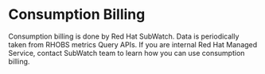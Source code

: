 # Consumption Billing

Consumption billing is done by Red Hat SubWatch. Data is periodically taken from RHOBS metrics Query APIs. If you are internal Red Hat Managed Service, contact SubWatch team to learn how you can use consumption billing.
